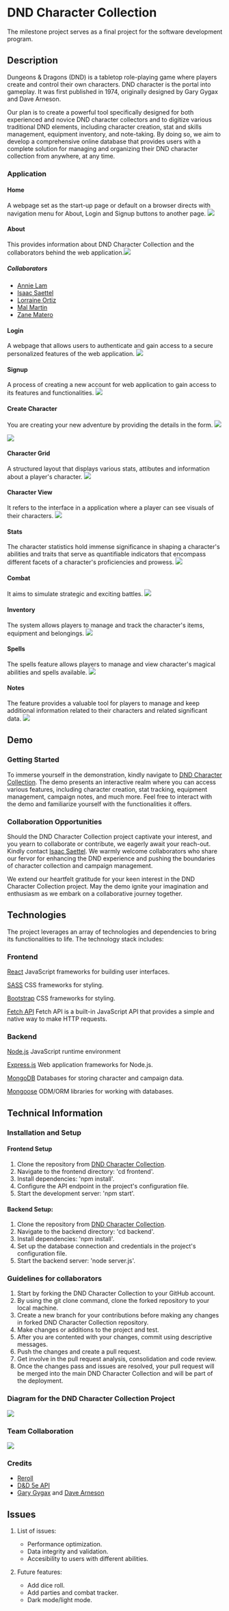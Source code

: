 # DND Character Collection

The milestone project serves as a final project for the software development program.

<!-- Description
    This is the first exposure someone may have to our application. Be sure to clearly and thoroughly describe the functionality and features of your application.
    It is perfectly acceptable to include gifs and images to more clearly describe our brilliant project. -->
## Description

Dungeons & Dragons (DND) is a tabletop role-playing game where players create and control their own characters. DND character is the portal into gameplay. It was first published in 1974, originally designed by Gary Gygax and Dave Arneson. 

Our plan is to create a powerful tool specifically designed for both experienced and novice DND character collectors and to digitize various traditional DND elements, including character creation, stat and skills management, equipment inventory, and note-taking. By doing so, we aim to develop a comprehensive online database that provides users with a complete solution for managing and organizing their DND character collection from anywhere, at any time.

### Application

#### Home

A webpage set as the start-up page or default on a browser directs with navigation menu for About, Login and Signup buttons to another page. <img src= "https://github.com/INS140/DnD-Character-Collection/blob/main/frontend/public/readmeimages/home.png">

#### About

This provides information about DND Character Collection and the collaborators behind the web application.<img src="https://github.com/INS140/DnD-Character-Collection/blob/main/frontend/public/readmeimages/about.png">

##### Collaborators

* [Annie Lam](https://github.com/annielam0623/)
* [Isaac Saettel](https://github.com/INS140/)
* [Lorraine Ortiz](https://github.com/leslieportiz/)
* [Mal Martin](https://github.com/MalMWare/)
* [Zane Matero](https://github.com/zanematero/)

#### Login

A webpage that allows users to authenticate and gain access to a secure personalized features of the web application. 
<img src="https://github.com/INS140/DnD-Character-Collection/blob/main/frontend/public/readmeimages/login.PNG">

#### Signup

A process of creating a new account for web application to gain access to its features and functionalities. <img src="https://github.com/INS140/DnD-Character-Collection/blob/main/frontend/public/readmeimages/signup.png">

#### Create Character

You are creating your new adventure by providing the details in the form. <img src="https://github.com/INS140/DnD-Character-Collection/blob/main/frontend/public/readmeimages/createcharacter1.png">

<img src="https://github.com/INS140/DnD-Character-Collection/blob/main/frontend/public/readmeimages/createcharacter2.png">

#### Character Grid

A structured layout that displays various stats, attibutes and information about a player's character. <img src="https://github.com/INS140/DnD-Character-Collection/blob/main/frontend/public/readmeimages/charactergrid.png">

#### Character View

It refers to the interface in a application where a player can see visuals of their characters. <img src="https://github.com/INS140/DnD-Character-Collection/blob/main/frontend/public/readmeimages/characterview.png">

#### Stats

The character statistics hold immense significance in shaping a character's abilities and traits that serve as quantifiable indicators that encompass different facets of a character's proficiencies and prowess. <img src="https://github.com/INS140/DnD-Character-Collection/blob/main/frontend/public/readmeimages/characterstats.png">


#### Combat

It aims to simulate strategic and exciting battles. <img src="https://github.com/INS140/DnD-Character-Collection/blob/main/frontend/public/readmeimages/charactercombat.png">

#### Inventory

The system allows players to manage and track the character's items, equipment and belongings. <img src="https://github.com/INS140/DnD-Character-Collection/blob/main/frontend/public/readmeimages/characterinventory.png">


#### Spells

The spells feature allows players to manage and view character's magical abilities and spells available. <img src="https://github.com/INS140/DnD-Character-Collection/blob/main/frontend/public/readmeimages/characterspells.png">

#### Notes

The feature provides a valuable tool for players to manage and keep additional information related to their characters and related significant data. <img src="https://github.com/INS140/DnD-Character-Collection/blob/main/frontend/public/readmeimages/characternotes.png">

<!-- Demo
    Obviously, this is only possible if a working demo of the project is already hosted somewhere.
    Including a demo of a project may make all the difference when attracting collaborators. -->
## Demo

### Getting Started 

To immerse yourself in the demonstration, kindly navigate to [DND Character Collection](https://github.com/INS140/DnD-Character-Collection/). The demo presents an interactive realm where you can access various features, including character creation, stat tracking, equipment management, campaign notes, and much more. Feel free to interact with the demo and familiarize yourself with the functionalities it offers.

### Collaboration Opportunities

Should the DND Character Collection project captivate your interest, and you yearn to collaborate or contribute, we eagerly await your reach-out. Kindly contact [Isaac Saettel](https://github.com/INS140/). We warmly welcome collaborators who share our fervor for enhancing the DND experience and pushing the boundaries of character collection and campaign management.

We extend our heartfelt gratitude for your keen interest in the DND Character Collection project. May the demo ignite your imagination and enthusiasm as we embark on a collaborative journey together.

<!-- Technologies
    Be sure to include all dependencies when listing the stack. -->
## Technologies

The project leverages an array of technologies and dependencies to bring its functionalities to life. The technology stack includes:

### Frontend

[React](https://react.dev/)
JavaScript frameworks for building user interfaces.

[SASS](https://sass-lang.com/)
CSS frameworks for styling.

[Bootstrap](https://getbootstrap.com/)
CSS frameworks for styling.

[Fetch API](https://www.javascripttutorial.net/javascript-fetch-api/)
Fetch API is a built-in JavaScript API that provides a simple and native way to make HTTP requests. 

### Backend

[Node.js](https://nodejs.org/en)
JavaScript runtime environment

[Express.js](https://expressjs.com/)
Web application frameworks for Node.js.

[MongoDB](https://www.mongodb.com/)
Databases for storing character and campaign data.

[Mongoose](https://mongoosejs.com/)
ODM/ORM libraries for working with databases.

<!-- Technical Information
    This is the place to list all installation and setup instructions. It is quite common to have separate directions for separate parts of a project (front end, back end, etc)
    Include information regarding the coding standards used in the project to ensure regularity between contributions.
    Include directions concerning how to contribute to the project. -->
## Technical Information

### Installation and Setup 

#### Frontend Setup

1. Clone the repository from [DND Character Collection](https://github.com/INS140/DnD-Character-Collection.git/).
2. Navigate to the frontend directory: 'cd frontend'.
3. Install dependencies: 'npm install'.
4. Configure the API endpoint in the project's configuration file.
5. Start the development server: 'npm start'.

#### Backend Setup:

1. Clone the repository from [DND Character Collection](https://github.com/INS140/DnD-Character-Collection.git/).
2. Navigate to the backend directory: 'cd backend'.
3. Install dependencies: 'npm install'.
4. Set up the database connection and credentials in the project's configuration file.
5. Start the backend server: 'node server.js'.

### Guidelines for collaborators

1. Start by forking the DND Character Collection to your GitHub account.
2. By using the git clone command, clone the forked repository to your local machine. 
3. Create a new branch for your contributions before making any changes in forked DND Character Collection repository.
4. Make changes or additions to the project and test.
5. After you are contented with your changes, commit using descriptive messages.
6. Push the changes and create a pull request.
7. Get involve in the pull request analysis, consolidation and code review.
8. Once the changes pass and issues are resolved, your pull request will be merged into the main DND Character Collection and will be part of the deployment. 

### Diagram for the DND Character Collection Project

<img src= "https://github.com/INS140/DnD-Character-Collection/blob/main/frontend/public/readmeimages/diagramformsp3.png">

### Team Collaboration

<img src= "https://github.com/INS140/DnD-Character-Collection/blob/main/frontend/public/readmeimages/trello.png">

### Credits

* [Reroll](https://reroll.co/)
* [D&D 5e API](https://www.dnd5eapi.co/docs/#overview)
* [Gary Gygax](https://en.wikipedia.org/wiki/Gary_Gygax) and [Dave Arneson](https://en.wikipedia.org/wiki/Dave_Arneson)

## Issues

1. List of issues: 
    * Performance optimization.
    * Data integrity and validation.
    * Accesibility to users with different abilities. 
    

2. Future features:
    * Add dice roll.
    * Add parties and combat tracker.
    * Dark mode/light mode.
    
